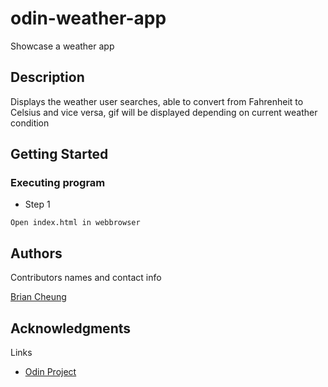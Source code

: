 # odin-weather-app

Showcase a weather app

## Description

Displays the weather user searches, able to convert from Fahrenheit to Celsius and vice versa, gif will be displayed depending on current weather condition

## Getting Started

### Executing program

- Step 1

```
Open index.html in webbrowser
```

## Authors

Contributors names and contact info

[Brian Cheung](https://www.briancheung.wiki/)

## Acknowledgments

Links

- [Odin Project](https://www.theodinproject.com/lessons/node-path-javascript-weather-app)
